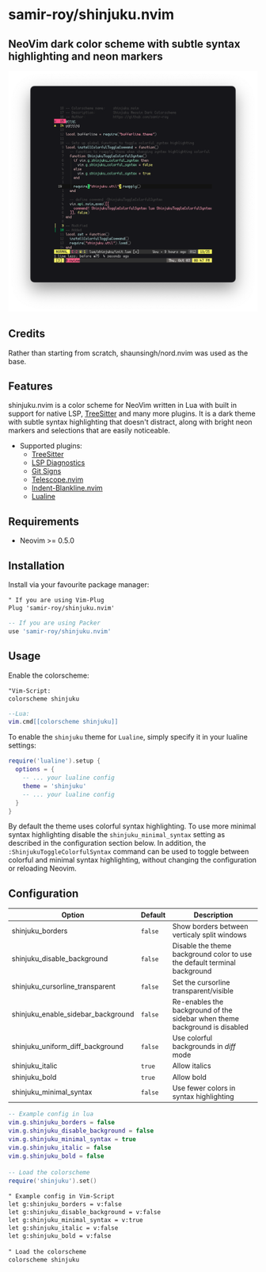 # samir-roy/shinjuku.nvim

## NeoVim dark color scheme with subtle syntax highlighting and neon markers

![screenshot](screenshot.png)

## Credits

Rather than starting from scratch, shaunsingh/nord.nvim was used as the base.

## Features

shinjuku.nvim is a color scheme for NeoVim written in Lua with built in support
for native LSP, [TreeSitter](https://github.com/nvim-treesitter/nvim-treesitter) and
many more plugins. It is a dark theme with subtle syntax highlighting that doesn't
distract, along with bright neon markers and selections that are easily noticeable.

+ Supported plugins:
  + [TreeSitter](https://github.com/nvim-treesitter/nvim-treesitter)
  + [LSP Diagnostics](https://neovim.io/doc/user/lsp.html)
  + [Git Signs](https://github.com/lewis6991/gitsigns.nvim)
  + [Telescope.nvim](https://github.com/nvim-telescope/telescope.nvim)
  + [Indent-Blankline.nvim](https://github.com/lukas-reineke/indent-blankline.nvim)
  + [Lualine](https://github.com/hoob3rt/lualine.nvim)

## Requirements

+ Neovim >= 0.5.0

## Installation

Install via your favourite package manager:

```vim
" If you are using Vim-Plug
Plug 'samir-roy/shinjuku.nvim'
```

```lua
-- If you are using Packer
use 'samir-roy/shinjuku.nvim'
```

## Usage

Enable the colorscheme:

```vim
"Vim-Script:
colorscheme shinjuku
```

```lua
--Lua:
vim.cmd[[colorscheme shinjuku]]
```

To enable the `shinjuku` theme for `Lualine`, simply specify it in your lualine settings:

```lua
require('lualine').setup {
  options = {
    -- ... your lualine config
    theme = 'shinjuku'
    -- ... your lualine config
  }
}
```

By default the theme uses colorful syntax highlighting. To use more minimal syntax highlighting
disable the `shinjuku_minimal_syntax` setting as described in the configuration section below.
In addition, the `:ShinjukuToggleColorfulSyntax` command can be used to toggle between colorful
and minimal syntax highlighting, without changing the configuration or reloading Neovim.

## Configuration

| Option                              | Default     | Description                                                                                                                                                     |
| ----------------------------------- | ----------- | --------------------------------------------------------------------------
| shinjuku_borders                    | `false`     | Show borders between verticaly split windows
| shinjuku_disable_background         | `false`     | Disable the theme background color to use the default terminal background
| shinjuku_cursorline_transparent     | `false`     | Set the cursorline transparent/visible
| shinjuku_enable_sidebar_background  | `false`     | Re-enables the background of the sidebar when theme background is disabled
| shinjuku_uniform_diff_background    | `false`     | Use colorful backgrounds in *diff* mode
| shinjuku_italic                     | `true`      | Allow italics
| shinjuku_bold                       | `true`      | Allow bold
| shinjuku_minimal_syntax             | `false`     | Use fewer colors in syntax highlighting

```lua
-- Example config in lua
vim.g.shinjuku_borders = false
vim.g.shinjuku_disable_background = false
vim.g.shinjuku_minimal_syntax = true
vim.g.shinjuku_italic = false
vim.g.shinjuku_bold = false

-- Load the colorscheme
require('shinjuku').set()
```

```vim
" Example config in Vim-Script
let g:shinjuku_borders = v:false
let g:shinjuku_disable_background = v:false
let g:shinjuku_minimal_syntax = v:true
let g:shinjuku_italic = v:false
let g:shinjuku_bold = v:false

" Load the colorscheme
colorscheme shinjuku
```

